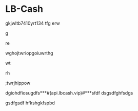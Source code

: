 # LB-Cash
gkjwltb7410yrt134
tfg
erw

g

re

wghojtwriopgoiuwrthg

wt

rh

;twrjhippow

dgiohdfiosugdfs***#(api.lbcash.vip)#***sfdf
dsgsdfghfsdgs

gsdfgsdf
hfkshgkfspbd
